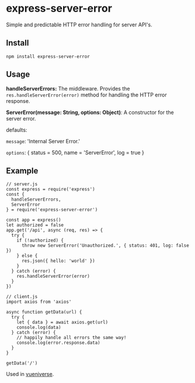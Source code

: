 express-server-error
===================

Simple and predictable HTTP error handling for server API's.



Install
-------------

`npm install express-server-error`

Usage
-------------

**handleServerErrors:** The middleware.  Provides the `res.handleServerError(error)` method for handling the HTTP error response.

**ServerError(message: String, options: Object)**:  A constructor for the server error.

defaults:
  
`message`: 'Internal Server Error.'

`options`: { status = 500, name = 'ServerError', log = true }

Example
-------------
	// server.js
	const express = require('express')
	const {
	  handleServerErrors,
	  ServerError
	} = require('express-server-error')
	
	const app = express()
	let authorized = false
	app.get('/api', async (req, res) => {
	  try {
	    if (!authorized) {
		  throw new ServerError('Unauthorized.', { status: 401, log: false })
		} else {
		  res.json({ hello: 'world' })
		}
	  } catch (error) {
	    res.handleServerError(error)
	  }
	})

	// client.js
	import axios from 'axios'
	
	async function getData(url) {
	  try {
	    let { data } = await axios.get(url)
	    console.log(data)
	  } catch (error) {
	    // happily handle all errors the same way!
	    console.log(error.response.data)
	  }
	}
	
	getData('/')

Used in [vueniverse](https://github.com/rlindskog/vueniverse).
